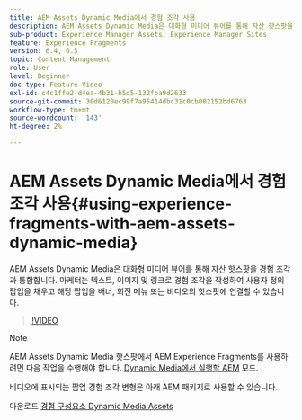 ```yaml
---
title: AEM Assets Dynamic Media에서 경험 조각 사용
description: AEM Assets Dynamic Media은 대화형 미디어 뷰어를 통해 자산 핫스팟을 경험 조각과 통합합니다. 마케터는 텍스트, 이미지 및 링크로 경험 조각을 작성하여 사용자 정의 팝업을 채우고 해당 팝업을 배너, 회전 메뉴 또는 비디오의 핫스팟에 연결할 수 있습니다.
sub-product: Experience Manager Assets, Experience Manager Sites
feature: Experience Fragments
version: 6.4, 6.5
topic: Content Management
role: User
level: Beginner
doc-type: Feature Video
exl-id: c4c1ffe2-d4ea-4b31-b5d5-132fba9d2633
source-git-commit: 30d6120ec99f7a95414dbc31c0cb002152bd6763
workflow-type: tm+mt
source-wordcount: '143'
ht-degree: 2%

---
```


# AEM Assets Dynamic Media에서 경험 조각 사용{#using-experience-fragments-with-aem-assets-dynamic-media}

AEM Assets Dynamic Media은 대화형 미디어 뷰어를 통해 자산 핫스팟을 경험 조각과 통합합니다. 마케터는 텍스트, 이미지 및 링크로 경험 조각을 작성하여 사용자 정의 팝업을 채우고 해당 팝업을 배너, 회전 메뉴 또는 비디오의 핫스팟에 연결할 수 있습니다.

>[!VIDEO](https://video.tv.adobe.com/v/22115?quality=12&learn=on)

>[!NOTE]
>
>AEM Assets Dynamic Media 핫스팟에서 AEM Experience Fragments를 사용하려면 다음 작업을 수행해야 합니다. [Dynamic Media에서 실행할 AEM](https://experienceleague.adobe.com/docs/) 모드.

비디오에 표시되는 팝업 경험 조각 변형은 아래 AEM 패키지로 사용할 수 있습니다.

다운로드 [경험 구성요소 Dynamic Media Assets](assets/experience-fragmentsdynamic-mediaassets-100.zip)
